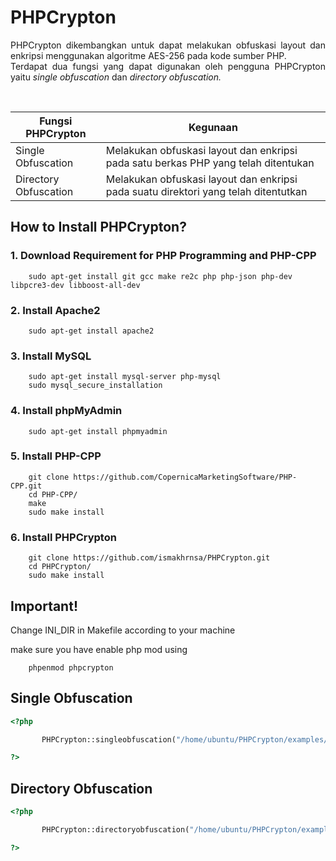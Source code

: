 # PHPCrypton

<p style="text-align: justify;">PHPCrypton dikembangkan untuk dapat melakukan obfuskasi layout dan enkripsi menggunakan algoritme AES-256 pada kode sumber PHP. <br />
Terdapat dua fungsi yang dapat digunakan oleh pengguna PHPCrypton yaitu <em>single obfuscation</em> dan <em>directory obfuscation.</em></p>
<p style="text-align: justify;">&nbsp;</p>

| Fungsi PHPCrypton | Kegunaan |
| ------ | ------ |
| Single Obfuscation | Melakukan obfuskasi layout dan enkripsi pada satu berkas PHP yang telah ditentukan |
| Directory Obfuscation | Melakukan obfuskasi layout dan enkripsi pada suatu direktori yang telah ditentutkan  |

## How to Install PHPCrypton?

### 1. Download Requirement for PHP Programming and PHP-CPP

        sudo apt-get install git gcc make re2c php php-json php-dev libpcre3-dev libboost-all-dev 
### 2. Install Apache2

        sudo apt-get install apache2 
### 3. Install MySQL 

        sudo apt-get install mysql-server php-mysql 
        sudo mysql_secure_installation 
### 4. Install phpMyAdmin

        sudo apt-get install phpmyadmin
### 5. Install PHP-CPP

        git clone https://github.com/CopernicaMarketingSoftware/PHP-CPP.git
        cd PHP-CPP/
        make
        sudo make install

### 6. Install PHPCrypton

        git clone https://github.com/ismakhrnsa/PHPCrypton.git
        cd PHPCrypton/
        sudo make install

## Important!

Change INI_DIR in Makefile according to your machine

make sure you have enable php mod using
        
        phpenmod phpcrypton


## Single Obfuscation

```php
<?php

       PHPCrypton::singleobfuscation("/home/ubuntu/PHPCrypton/examples/DirA/action.php");

?>
```

## Directory Obfuscation

```php
<?php

       PHPCrypton::directoryobfuscation("/home/ubuntu/PHPCrypton/examples/DirA/");

?>
```
